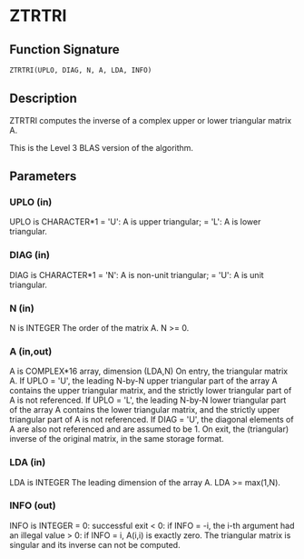 # ZTRTRI

## Function Signature

```fortran
ZTRTRI(UPLO, DIAG, N, A, LDA, INFO)
```

## Description


 ZTRTRI computes the inverse of a complex upper or lower triangular
 matrix A.

 This is the Level 3 BLAS version of the algorithm.

## Parameters

### UPLO (in)

UPLO is CHARACTER*1 = 'U': A is upper triangular; = 'L': A is lower triangular.

### DIAG (in)

DIAG is CHARACTER*1 = 'N': A is non-unit triangular; = 'U': A is unit triangular.

### N (in)

N is INTEGER The order of the matrix A. N >= 0.

### A (in,out)

A is COMPLEX*16 array, dimension (LDA,N) On entry, the triangular matrix A. If UPLO = 'U', the leading N-by-N upper triangular part of the array A contains the upper triangular matrix, and the strictly lower triangular part of A is not referenced. If UPLO = 'L', the leading N-by-N lower triangular part of the array A contains the lower triangular matrix, and the strictly upper triangular part of A is not referenced. If DIAG = 'U', the diagonal elements of A are also not referenced and are assumed to be 1. On exit, the (triangular) inverse of the original matrix, in the same storage format.

### LDA (in)

LDA is INTEGER The leading dimension of the array A. LDA >= max(1,N).

### INFO (out)

INFO is INTEGER = 0: successful exit < 0: if INFO = -i, the i-th argument had an illegal value > 0: if INFO = i, A(i,i) is exactly zero. The triangular matrix is singular and its inverse can not be computed.

